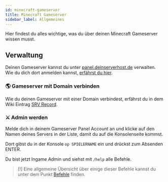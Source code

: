 ```yaml
---
id: minecraft-gameserver
title: Minecraft Gameserver
sidebar_label: Allgemeines
---
```

Hier findest du alles wichtige, was du über deinen Minecraft Gameserver wissen musst.


## Verwaltung
Deinen Gameserver kannst du unter [panel.deinserverhost.de](https://panel.deinserverhost.de) verwalten.
Wie du dich dort anmelden kannst, [erfährst du hier](gameserver#-gameserver-panel).


### 🌎 Gameserver mit Domain verbinden
Wie du deinen Gameserver mit einer Domain verbindest, erfährst du in dem Wiki Eintrag [SRV Record](srv-record-erstellen.md).

### ⚔ Admin werden
Melde dich in deinem Gameserver Panel Account an und klicke auf den Namen deines Servers in der Liste, damit du auf die Konsolenseite kommst.

Dort gibst du in der Konsole `op SPIELERNAME` ein und drückst zum Absenden ENTER.

Du bist jetzt Ingame Admin und siehst mit `/help` alle Befehle.
> [!] Eine allgemeine Übersicht über einige dieser Befehle kannst du unter dem Punkt [Befehle](minecraft-gameserver-befehle) finden.